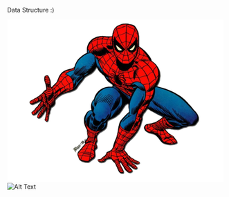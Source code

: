 Data Structure :)

![Alt Text](sp.png)
![Alt Text](https://img.icons8.com/dusk/64/java-coffee-cup-logo.png)

